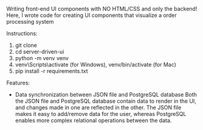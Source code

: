 Writing front-end UI components with NO HTML/CSS and only the backend!
Here, I wrote code for creating UI components that visualize a order processing system

Instructions:

1. git clone <url>
2. cd server-driven-ui
3. python -m venv venv
4. venv\Scripts\activate (for Windows), venv/bin/activate (for Mac)
5. pip install -r requirements.txt


Features:

- Data synchronization between JSON file and PostgreSQL database
Both the JSON file and PostgreSQL database contain data to render in the UI, and changes made in one are
reflected in the other.
The JSON file makes it easy to add/remove data for the user, whereas PostgreSQL enables more complex
relational operations between the data.
